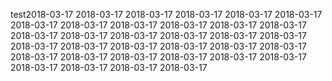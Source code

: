 test2018-03-17
2018-03-17
2018-03-17
2018-03-17
2018-03-17
2018-03-17
2018-03-17
2018-03-17
2018-03-17
2018-03-17
2018-03-17
2018-03-17
2018-03-17
2018-03-17
2018-03-17
2018-03-17
2018-03-17
2018-03-17
2018-03-17
2018-03-17
2018-03-17
2018-03-17
2018-03-17
2018-03-17
2018-03-17
2018-03-17
2018-03-17
2018-03-17
2018-03-17
2018-03-17
2018-03-17
2018-03-17
2018-03-17
2018-03-17
